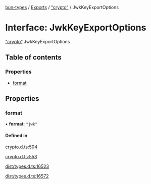 [bun-types](https://github.com/oven-sh/bun-types/blob/master/api-docs/README.md) / [Exports](https://github.com/oven-sh/bun-types/blob/master/api-docs/modules.md) / ["crypto"](https://github.com/oven-sh/bun-types/blob/master/api-docs/modules/crypto_.md) / JwkKeyExportOptions

# Interface: JwkKeyExportOptions

["crypto"](https://github.com/oven-sh/bun-types/blob/master/api-docs/modules/crypto_.md).JwkKeyExportOptions

## Table of contents

### Properties

- [format](https://github.com/oven-sh/bun-types/blob/master/api-docs/interfaces/crypto_.JwkKeyExportOptions.md#format)

## Properties

### format

• **format**: ``"jwk"``

#### Defined in

[crypto.d.ts:504](https://github.com/valgaze/bun-types/blob/6f8dbf8/crypto.d.ts#L504)

[crypto.d.ts:553](https://github.com/valgaze/bun-types/blob/6f8dbf8/crypto.d.ts#L553)

[dist/types.d.ts:16523](https://github.com/valgaze/bun-types/blob/6f8dbf8/dist/types.d.ts#L16523)

[dist/types.d.ts:16572](https://github.com/valgaze/bun-types/blob/6f8dbf8/dist/types.d.ts#L16572)
